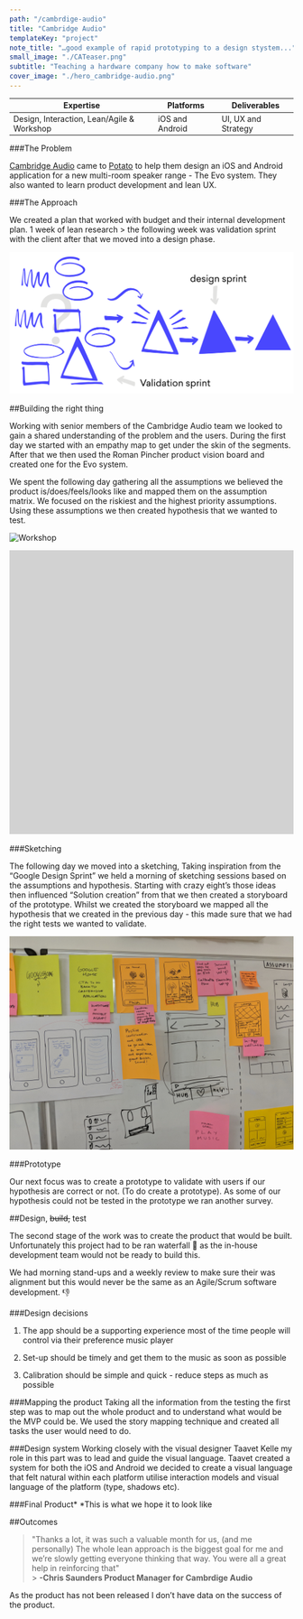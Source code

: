 ```yaml
---
path: "/cambrdige-audio"
title: "Cambridge Audio"
templateKey: "project"
note_title: "…good example of rapid prototyping to a design stystem..."
small_image: "./CATeaser.png"
subtitle: "Teaching a hardware company how to make software"
cover_image: "./hero_cambridge-audio.png"
---
```


| Expertise                                  | Platforms       | Deliverables        |
| ------------------------------------------ | --------------- | ------------------- |
| Design, Interaction, Lean/Agile & Workshop | iOS and Android | UI, UX and Strategy |

###The Problem 

[Cambridge Audio](https://www.cambridgeaudio.com/gbr/en) came to [Potato]() to help them design an iOS and Android application for a new multi-room speaker range - The Evo system. They also wanted to learn product development and lean UX.

###The Approach

We created a plan that worked with budget and their internal development plan.
1 week of lean research > the following week was validation sprint with the client after that we moved into a design phase.

![Workshop](cambridge-audio-process-01.png)
<!-- ###Gathering Insights

Ahead of the validation sprint, we wanted to understand people’s behaviour and needs when is comes to how they consume music within their household. We decided the best way was to gather quantitive research; to do this we run a survey and broadcasted it on our social channels to.

We run the survey for about a week and got 175 response with a good mix of ages and demographics. We distilled down the findings into key insights

1. The set-up of the speaker is vital, it needs to be timely and easy. It’s the first touchpoint for the customer so it needs to be simple and positive.
2. The supporting app is important to users. The application gives you the opportunity to be intelligent, delightful but must not be intrusive.
3. Customers don’t want to be in a walled garden with their speaker. They have multiple sources and they want to choose how they listen to music. -->

##Building the right thing

Working with senior members of the Cambridge Audio team we looked to gain a shared understanding of the problem and the users. During the first day we started with an empathy map to get under the skin of the segments. After that we then used the Roman Pincher product vision board and created one for the Evo system.

We spent the following day gathering all the assumptions we believed the product is/does/feels/looks like and mapped them on the assumption matrix. We focused on the riskiest and the highest priority assumptions. Using these assumptions we then created hypothesis that we wanted to test.

![Workshop](cambrdige_audio_workshop.png)

![Gif](image_preview.gif)

###Sketching

The following day we moved into a sketching, Taking inspiration from the “Google Design Sprint” we held a morning of sketching sessions based on the assumptions and hypothesis. Starting with crazy eight’s those ideas then influenced “Solution creation” from that we then created a storyboard of the prototype. Whilst we created the storyboard we mapped all the hypothesis that we created in the previous day - this made sure that we had the right tests we wanted to validate.

![Sketching](cambrdige-audio-sketching.jpg)

###Prototype

Our next focus was to create a prototype to validate with users if our hypothesis are correct or not. (To do create a prototype). As some of our hypothesis could not be tested in the prototype we ran another survey.

##Design, ~~build,~~ test

The second stage of the work was to create the product that would be built. Unfortunately this project had to be ran waterfall :shower: as the in-house development team would not be ready to build this.

We had morning stand-ups and a weekly review to make sure their was alignment but this would never be the same as an Agile/Scrum software development. :thumbsdown:

###Design decisions

1. The app should be a supporting experience most of the time people will control via their preference music player

2. Set-up should be timely and get them to the music as soon as possible

3. Calibration should be simple and quick - reduce steps as much as possible

###Mapping the product
Taking all the information from the testing the first step was to map out the whole product and to understand what would be the MVP could be. We used the story mapping technique and created all tasks the user would need to do.

###Design system
Working closely with the visual designer Taavet Kelle my role in this part was to lead and guide the visual language. Taavet created a system for both the iOS and Android we decided to create a visual language that felt natural within each platform utilise interaction models and visual language of the platform (type, shadows etc).

###Final Product\*
\*This is what we hope it to look like

##Outcomes

> "Thanks a lot, it was such a valuable month for us, (and me personally) The whole lean approach is the biggest goal for me and we’re slowly getting everyone thinking that way. You were all a great help in reinforcing that" <br> > **-Chris Saunders Product Manager for Cambrdige Audio**

As the product has not been released I don’t have data on the success of the product.

<!-- ###Learning
Unfortunately this product was waterfall which goes against my belief that the best products are made into multi-discipline teams.

When doing workshops with clients that don’t understand Lean UX it would be good to spend time outlining the process. -->
